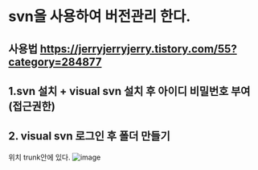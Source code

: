 # svn을 사용하여 버전관리 한다.

## 사용법 https://jerryjerryjerry.tistory.com/55?category=284877

## 1.svn 설치 + visual svn 설치  후 아이디 비밀번호 부여(접근권한)
## 2. visual svn 로그인 후  폴더 만들기 

위치 trunk안에 있다.
![image](https://user-images.githubusercontent.com/85022962/137661601-6b8e1a8e-8f42-4dd4-8601-5e9efce55ecc.png)

